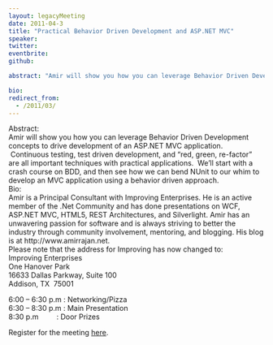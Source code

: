 ```yaml
---
layout: legacyMeeting
date: 2011-04-3
title: "Practical Behavior Driven Development and ASP.NET MVC"
speaker:
twitter:
eventbrite:
github:

abstract: "Amir will show you how you can leverage Behavior Driven Development concepts to drive development of an ASP.NET MVC application. &nbsp;Continuous testing, test driven development, and &#8220;red, green, re-factor&#8221; are all important techniques with practical applications. &nbsp;We&#8217;ll start with a crash course on BDD, and then see how we can bend NUnit to our whim to develop an MVC application using a behavior driven approach."

bio:
redirect_from:
  - /2011/03/
---
```


<div id="_mcePaste">Abstract:</div>
<div id="_mcePaste">Amir will show you how you can leverage Behavior Driven Development concepts to drive development of an ASP.NET MVC application. &nbsp;Continuous testing, test driven development, and &#8220;red, green, re-factor&#8221; are all important techniques with practical applications. &nbsp;We&#8217;ll start with a crash course on BDD, and then see how we can bend NUnit to our whim to develop an MVC application using a behavior driven approach.</div>
<div id="_mcePaste">Bio:</div>
<div id="_mcePaste">Amir is a Principal Consultant with Improving Enterprises. He is an active member of the .Net Community and has done presentations on WCF, ASP.NET MVC, HTML5, REST Architectures, and Silverlight. Amir has an unwavering passion for software and is always striving to better the industry through community involvement, mentoring, and blogging. His blog is at http://www.amirrajan.net.</div>
<div id="_mcePaste">Please note that the address for Improving has now changed to:</div>
<div id="_mcePaste">Improving Enterprises</div>
<div id="_mcePaste">One Hanover Park</div>
<div id="_mcePaste">16633 Dallas Parkway, Suite 100</div>
<div id="_mcePaste">Addison, TX &nbsp;75001<p></p>
<p>6:00 &#8211; 6:30 p.m : Networking/Pizza<br />
6:30 &#8211; 8:30 p.m : Main Presentation<br />
8:30 p.m &nbsp; &nbsp; &nbsp; &nbsp; : Door Prizes</p>
</div>
<div>
Register for the meeting <a href="http://www.eventbrite.com/event/1474402979" target="_blank">here</a>.</div>

